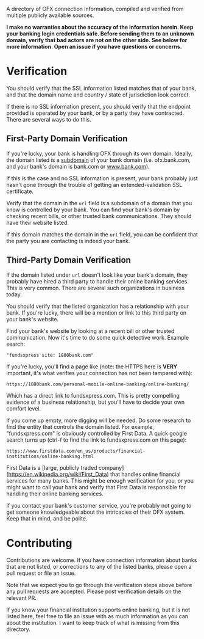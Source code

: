 A directory of OFX connection information, compiled and verified from multiple
publicly available sources.

**I make no warranties about the accuracy of the information herein. Keep your
banking login credentials safe. Before sending them to an unknown domain,
verify that bad actors are not on the other side. See below for more
information. Open an issue if you have questions or concerns.**

# Verification

You should verify that the SSL information listed matches that of your bank,
and that the domain name and country / state of jurisdiction look correct.

If there is no SSL information present, you should verify that the endpoint
provided is operated by your bank, or by a party they have contracted. There
are several ways to do this.

## First-Party Domain Verification

If you're lucky, your bank is handling OFX through its own domain. Ideally, the
domain listed is a [subdomain](https://en.wikipedia.org/wiki/Subdomain) of your
bank domain (i.e. ofx.bank.com, and your bank's domain is bank.com or
www.bank.com).

If this is the case and no SSL information is present, your bank probably just
hasn't gone through the trouble of getting an extended-validation SSL
certificate.

Verify that the domain in the `url` field is a subdomain of a domain that you
know is controlled by your bank. You can find your bank's domain by checking
recent bills, or other trusted bank communications. They should have their
website listed.

If this domain matches the domain in the `url` field, you can be confident that
the party you are contacting is indeed your bank.

## Third-Party Domain Verification

If the domain listed under `url` doesn't look like your bank's domain, they
probably have hired a third party to handle their online banking services. This
is very common. There are several such organizations in business today.

You should verify that the listed organization has a relationship with your
bank. If you're lucky, there will be a mention or link to this third party on
your bank's website.

Find your bank's website by looking at a recent bill or other trusted
communication. Now it's time to do some quick detective work. Example search:

```
"fundsxpress site: 1880bank.com"
```

If you're lucky, you'll find a page like (note: the HTTPS here is **VERY**
important, it's what verifies your connection has not been tampered with):

```
https://1880bank.com/personal-mobile-online-banking/online-banking/
```

Which has a direct link to fundsxpress.com. This is pretty compelling evidence
of a business relationship, but you'll have to decide your own comfort level.

If you come up empty, more digging will be needed. Do some research to find the
entity that controls the domain listed. For example, "fundsxpress.com" is
obviously controlled by First Data. A quick google search turns up (ctrl-f to
find the link to fundsxpress.com on this page):

```
https://www.firstdata.com/en_us/products/financial-institutions/online-banking.html
```

First Data is a [large, publicly traded company]
(https://en.wikipedia.org/wiki/First_Data) that handles online financial
services for many banks. This might be enough verification for you, or you
might want to call your bank and verify that First Data is responsible for
handling their online banking services.

If you contact your bank's customer service, you're probably not going to get
someone knowledgeable about the intricacies of their OFX system. Keep that in
mind, and be polite.

# Contributing

Contributions are welcome. If you have connection information about banks that
are not listed, or corrections to any of the listed banks, please open a pull
request or file an issue.

Note that we expect you to go through the verification steps above before any
pull requests are accepted. Please post verification details on the relevant PR.

If you know your financial institution supports online banking, but it is not
listed here, feel free to file an issue with as much information as you can
about the institution. I want to keep track of what is missing from this
directory.
